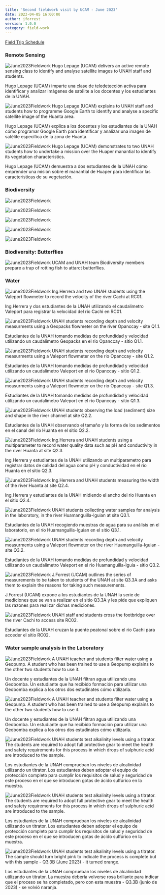 ```yaml
---
title: 'Second fieldwork visit by UCAM - June 2023'
date: 2023-04-05 16:00:00 
author: jforrest
version: 1.0.0
category: field-work
---
```



[Field Trip Schedule](/assets/posts/UCAM_schedule_June23.pdf)


### Remote Sensing

![June2023Fieldwork](/assets/posts/6.23Class1.JPG)
Hugo Lepage (UCAM) delivers an active remote sensing class to identify and analyse satellite images to UNAH staff and students.

Hugo Lepage (UCAM) imparte una clase de teledetección activa para identificar y analizar imágenes de satélite a los docentes y los estudiantes de la UNAH.


![June2023Fieldwork](/assets/posts/6.23Class2.JPG)
Hugo Lepage (UCAM) explains to UNAH staff and students how to programme Google Earth to identify and analyse a specific satellite image of the Huanta area.

Hugo Lepage (UCAM) explica a los docentes y los estudiantes de la UNAH cómo programar Google Earth para identificar y analizar una imagen de satélite específica de la zona de Huanta.


![June2023Fieldwork](/assets/6.23Huaper.JPG)
Hugo Lepage (UCAM) demonstrates to two UNAH students how to undertake a mission over the Huaper manantial to identify its vegetation characteristics.

Hugo Lepage (UCAM) demuestra a dos estudiantes de la UNAH cómo emprender una misión sobre el manantial de Huaper para identificar las características de su vegetación.


### Biodiversity

![June2023Fieldwork](/assets/posts/6.23Lake1.jpg)

![June2023Fieldwork](/assets//posts/6.23Lake2.jpg)

![June2023Fieldwork](/assets/posts/6.23Lake3.jpg)

![June2023Fieldwork](/assets/posts/6.23Lake4.jpg)

![June2023Fieldwork](/assets/posts/6.23Lake5.jpg)


### Biodiversity: Butterflies

![June2023Fieldwork](/assets/![June2023Fieldwork](/assets/6.23Lake1.JPG)osts/6.23Butterfly1.jpg)
UCAM and UNAH team Biodiversity members prepare a trap of rotting fish to attarct butterflies.



### Water 

![June2023Fieldwork](/assets/6.23RC01.JPG)
Ing.Herrera and two UNAH students using the Valeport flowmeter to record the velocity of the river Cachi at RC01.

Ing.Herrera y dos estudiantes de la UNAH utilizando el caudalimetro Valeport para registrar la velocidad del rio Cachi en RC01.


![June2023Fieldwork](/assets/6.23Q1.1.JPG)
UNAH students recording depth and velocity measurments using a Geopacks flowmeter on the river Opanccay - site Q1.1.

Estudiantes de la UNAH tomando medidas de profundidad y velocidad utilizando un caudalimetro Geopacks en el rio Opanccay - sitio Q1.1.


![June2023Fieldwork](/assets/6.Q1.2.JPG)
UNAH students recording depth and velocity measurments using a Valeport flowmeter on the rio Opanccay - site Q1.2.

Estudiantes de la UNAH tomando medidas de profundidad y velocidad utilizando un caudalimetro Valeport en el rio Opanccay - sitio Q1.2.


![June2023Fieldwork](/assets/6.Q1.3.JPG)
UNAH students recording depth and velocity measurments using a Valeport flowmeter on the rio Opanccay - site Q1.3.

Estudiantes de la UNAH tomando medidas de profundidad y velocidad utilizando un caudalimetro Valeport en el rio Opanccay - sitio Q1.3.


![June2023Fieldwork](/assets/6.Q2.2.JPG)
UNAH students observing the load (sediment) size and shape in the river channel at site Q2.2.

Estudiantes de la UNAH observando el tamaño y la forma de los sedimentos en el canal del río Huanta en el sitio Q2.2.


![June2023Fieldwork](/assets/6.Q2.3.JPG)
Ing.Herrera and UNAH students using a multiparameter to record water quality data such as pH and conductivity in the river Huanta at site Q2.3.

Ing.Herrera y estudiantes de la UNAH utilizando un multiparametro para registrar datos de calidad del agua como pH y conductividad en el rio Huanta en el sitio Q2.3.


![June2023Fieldwork](/assets/6.Q2.4.JPG)
Ing.Herrera and UNAH students measuring the width of the river Huanta at site Q2.4.

Ing.Herrera y estudiantes de la UNAH midiendo el ancho del rio Huanta en el sitio Q2.4.


![June2023Fieldwork](/assets/6.Q3.1.JPG)
UNAH students collecting water samples for analysis in the laboratory, in the river Huamanguilla-Iguian at site Q3.1.

Estudiantes de la UNAH recogiendo muestras de agua para su análisis en el laboratorio, en el río Huamanguilla-Iguian en el sitio Q3.1.


![June2023Fieldwork](/assets/6.Q3.2.JPG)
UNAH students recording depth and velocity measurments using a Valeport flowmeter on the river Huamanguilla-Iguian - site Q3.2.

Estudiantes de la UNAH tomando medidas de profundidad y velocidad utilizando un caudalimetro Valeport en el rio Huamanguilla-Iguia - sitio Q3.2.


![June2023Fieldwork](/assets/6.Q3.3.JPG)
J.Forrest (UCAM) outlines the series of measurements to be taken to students of the UNAH at site Q3.3A and asks them to explain the reasons for taking such measurements.

J.Forrest (UCAM) expone a los estudiantes de la UNAH la serie de mediciones que se van a realizar en el sitio Q3.3A y les pide que expliquen las razones para realizar dichas mediciones.


![June2023Fieldwork](/assets/6.RC02.JPG)
UNAH staff and students cross the footbridge over the river Cachi to access site RC02.

Estudiantes de la UNAH cruzan la puente peatonal sobre el río Cachi para acceder el sitio RC02.


### Water sample analysis in the Laboratory

![June2023Fieldwork](/assets/posts/6.23Lab2.JPG)
A UNAH teacher and students filter water using a Geopump. A student who has been trained to use a Geopump explains to the other two students how to use it.

Un docente y estudiantes de la UNAH filtran agua utilizando una Geobomba. Un estudiante que ha recibido formación para utilizar una Geobomba explica a los otros dos estudinates cómo utilizarla.


![June2023Fieldwork](/assets/posts/6.23Lab5.JPG)
A UNAH teacher and students filter water using a Geopump. A student who has been trained to use a Geopump explains to the other two students how to use it.

Un docente y estudiantes de la UNAH filtran agua utilizando una Geobomba. Un estudiante que ha recibido formación para utilizar una Geobomba explica a los otros dos estudinates cómo utilizarla.


![June2023Fieldwork](/assets/posts/6.26Lab1.JPG)
UNAH students test alkalinity levels using a titrator. The students are required to adopt full protective gear to meet the health and safety requirements for this process in which drops of sulphuric acid are introduced to the sample.

Los estudiantes de la UNAH comprueban los niveles de alcalinidad utilizando un titrator. Los estudiantes deben adoptar el equipo de protección completo para cumplir los requisitos de salud y seguridad de este proceso en el que se introducen gotas de ácido sulfúrico en la muestra.


![June2023Fieldwork](/assets/posts/6.23Lab3.JPG)
UNAH students test alkalinity levels using a titrator. The students are required to adopt full protective gear to meet the health and safety requirements for this process in which drops of sulphuric acid are introduced to the sample.

Los estudiantes de la UNAH comprueban los niveles de alcalinidad utilizando un titrator. Los estudiantes deben adoptar el equipo de protección completo para cumplir los requisitos de salud y seguridad de este proceso en el que se introducen gotas de ácido sulfúrico en la muestra.


![June2023Fieldwork](/assets/posts/6.23Lab4.JPG)
UNAH students test alkalinity levels using a titrator. The sample should turn bright pink to indicate the process is complete but with this sample - Q3.3B (June 2023) - it turned orange.

Los estudiantes de la UNAH comprueban los niveles de alcalinidad utilizando un titrator. La muestra debería volverse rosa brillante para indicar que el proceso se ha completado, pero con esta muestra - Q3.3B (junio de 2023) - se volvió naranja.

